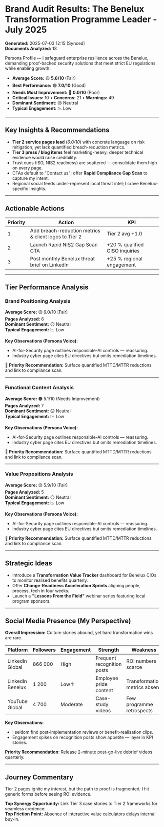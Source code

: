 # Brand Audit Results: The Benelux Transformation Programme Leader - July 2025

**Generated:** 2025-07-03 12:15 (Synced)  
**Documents Analyzed:** 18

Persona Profile — I safeguard enterprise resilience across the Benelux, demanding proof-backed security solutions that meet strict EU regulations while enabling growth.

- **Average Score:** 🟡 **5.6/10** (Fair)
- **Best Performance:** 🟢 **7.0/10** (Good)
- **Needs Most Improvement:** 🔴 **0.0/10** (Poor)
- **Critical Issues:** 10 • **Concerns:** 21 • **Warnings:** 49
- **Dominant Sentiment:** 😐 Neutral
- **Typical Engagement:** 📉 Low

---

## Key Insights & Recommendations

- **Tier 2 service pages lead** (_6.0/10_) with concrete language on risk mitigation, yet lack quantified breach-reduction metrics.
- **Tier 3 press / blog items** feel marketing-heavy; deeper technical evidence would raise credibility.
- Trust cues (ISO, NIS2 readiness) are scattered — consolidate them high on every page.
- CTAs default to "Contact us"; offer **Rapid Compliance Gap Scan** to capture my intent.
- Regional social feeds under-represent local threat intel; I crave Benelux-specific insights.

---

## Actionable Actions

| Priority | Action                                                | KPI                            |
| -------- | ----------------------------------------------------- | ------------------------------ |
| 1        | Add breach-reduction metrics & client logos to Tier 2 | Tier 2 avg +1.0                |
| 2        | Launch Rapid NIS2 Gap Scan CTA                        | +20 % qualified CISO inquiries |
| 3        | Post monthly Benelux threat brief on LinkedIn         | +25 % regional engagement      |

---

## Tier Performance Analysis

### Brand Positioning Analysis

**Average Score:** 🟡 6.0/10 (Fair)  
**Pages Analyzed:** 6  
**Dominant Sentiment:** 😐 Neutral  
**Typical Engagement:** 📉 Low

**Key Observations (Persona Voice):**

- AI-for-Security page outlines responsible-AI controls — reassuring.
- Industry cyber page cites EU directives but omits remediation timelines.

**🎯 Priority Recommendation:** Surface quantified MTTD/MTTR reductions and link to compliance scan.

---

### Functional Content Analysis

**Average Score:** 🟠 5.1/10 (Needs Improvement)  
**Pages Analyzed:** 7  
**Dominant Sentiment:** 😐 Neutral  
**Typical Engagement:** 📉 Low

**Key Observations (Persona Voice):**

- AI-for-Security page outlines responsible-AI controls — reassuring.
- Industry cyber page cites EU directives but omits remediation timelines.

**🎯 Priority Recommendation:** Surface quantified MTTD/MTTR reductions and link to compliance scan.

---

### Value Propositions Analysis

**Average Score:** 🟡 5.9/10 (Fair)  
**Pages Analyzed:** 5  
**Dominant Sentiment:** 😐 Neutral  
**Typical Engagement:** 📉 Low

**Key Observations (Persona Voice):**

- AI-for-Security page outlines responsible-AI controls — reassuring.
- Industry cyber page cites EU directives but omits remediation timelines.

**🎯 Priority Recommendation:** Surface quantified MTTD/MTTR reductions and link to compliance scan.

---
## Strategic Ideas

- Introduce a **Transformation Value Tracker** dashboard for Benelux CIOs to monitor realised benefits quarterly.
- Offer **Change-Readiness Acceleration Sprints** aligning people, process, tech in four weeks.
- Launch a **"Lessons From the Field"** webinar series featuring local program sponsors.

---

## Social Media Presence (My Perspective)

**Overall Impression:** Culture stories abound, yet hard transformation wins are rare.

| Platform         | Followers | Engagement | Strength                   | Weakness                      |
| ---------------- | --------- | ---------- | -------------------------- | ----------------------------- |
| LinkedIn Global  | 866 000   | High       | Frequent recognition posts | ROI numbers scarce            |
| LinkedIn Benelux | 1 200     | Low↑       | Employee pride content     | Transformation metrics absent |
| YouTube Global   | 4 700     | Moderate   | Case-study videos          | Few programme retrospects     |

**Key Observations:**

- I seldom find post-implementation reviews or benefit-realisation clips.
- Engagement spikes on recognition posts show appetite — layer in KPI stories.

**Priority Recommendation:** Release 2-minute post-go-live debrief videos quarterly.

---

## Journey Commentary

Tier 2 pages ignite my interest, but the path to proof is fragmented; I hit generic forms before seeing ROI evidence.

**Top Synergy Opportunity:** Link Tier 3 case stories to Tier 2 frameworks for seamless credence.  
**Top Friction Point:** Absence of interactive value calculators delays internal buy-in.
